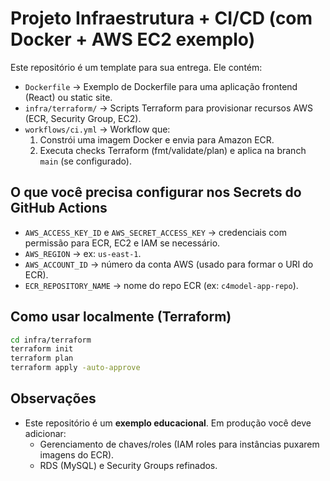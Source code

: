 # Projeto Infraestrutura + CI/CD (com Docker + AWS EC2 exemplo)

Este repositório é um template para sua entrega. Ele contém:
- `Dockerfile` → Exemplo de Dockerfile para uma aplicação frontend (React) ou static site.
- `infra/terraform/` → Scripts Terraform para provisionar recursos AWS (ECR, Security Group, EC2).
- `workflows/ci.yml` → Workflow que:
  1. Constrói uma imagem Docker e envia para Amazon ECR.
  2. Executa checks Terraform (fmt/validate/plan) e aplica na branch `main` (se configurado).

## O que você precisa configurar nos Secrets do GitHub Actions
- `AWS_ACCESS_KEY_ID` e `AWS_SECRET_ACCESS_KEY` → credenciais com permissão para ECR, EC2 e IAM se necessário.
- `AWS_REGION` → ex: `us-east-1`.
- `AWS_ACCOUNT_ID` → número da conta AWS (usado para formar o URI do ECR).
- `ECR_REPOSITORY_NAME` → nome do repo ECR (ex: `c4model-app-repo`).

## Como usar localmente (Terraform)
```bash
cd infra/terraform
terraform init
terraform plan
terraform apply -auto-approve
```

## Observações
- Este repositório é um **exemplo educacional**. Em produção você deve adicionar:
  - Gerenciamento de chaves/roles (IAM roles para instâncias puxarem imagens do ECR).
  - RDS (MySQL) e Security Groups refinados.
